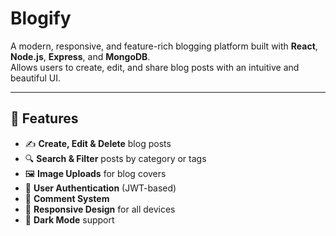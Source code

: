 # Blogify
A modern, responsive, and feature-rich blogging platform built with **React**, **Node.js**, **Express**, and **MongoDB**.  
Allows users to create, edit, and share blog posts with an intuitive and beautiful UI.

---

## 🚀 Features
- ✍️ **Create, Edit & Delete** blog posts
- 🔍 **Search & Filter** posts by category or tags
- 🖼️ **Image Uploads** for blog covers
- 👤 **User Authentication** (JWT-based)
- 💬 **Comment System**
- 📱 **Responsive Design** for all devices
- 🌙 **Dark Mode** support